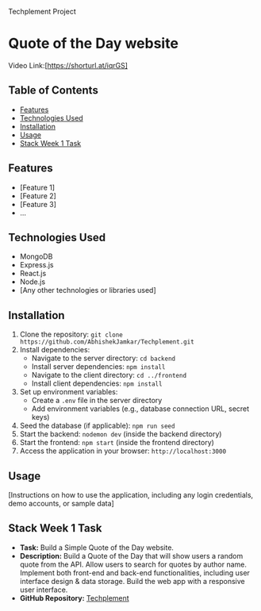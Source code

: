 Techplement Project
# Quote of the Day website

Video Link:[https://shorturl.at/iqrGS]

## Table of Contents

- [Features](#features)
- [Technologies Used](#technologies-used)
- [Installation](#installation)
- [Usage](#usage)
- [Stack Week 1 Task](#stack-week-1-task)

## Features

- [Feature 1]
- [Feature 2]
- [Feature 3]
- ...

## Technologies Used

- MongoDB
- Express.js
- React.js
- Node.js
- [Any other technologies or libraries used]

## Installation

1. Clone the repository: `git clone https://github.com/AbhishekJamkar/Techplement.git`
2. Install dependencies:
   - Navigate to the server directory: `cd backend`
   - Install server dependencies: `npm install`
   - Navigate to the client directory: `cd ../frontend`
   - Install client dependencies: `npm install`
3. Set up environment variables:
   - Create a `.env` file in the server directory
   - Add environment variables (e.g., database connection URL, secret keys)
4. Seed the database (if applicable): `npm run seed`
5. Start the backend: `nodemon dev` (inside the backend directory)
6. Start the frontend: `npm start` (inside the frontend directory)
7. Access the application in your browser: `http://localhost:3000`

## Usage

[Instructions on how to use the application, including any login credentials, demo accounts, or sample data]

## Stack Week 1 Task

- **Task:** Build a Simple Quote of the Day website.
- **Description:** Build a Quote of the Day that will show users a random quote from the API. Allow users to search for quotes by author name. Implement both front-end and back-end functionalities, including user interface design & data storage. Build the web app with a responsive user interface.
- **GitHub Repository:** [Techplement](https://github.com/AbhishekJamkar/Techplement.git)

